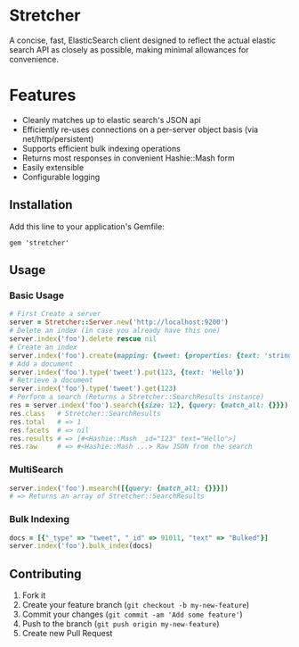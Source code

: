 # Stretcher

A concise, fast,  ElasticSearch client designed to reflect the actual elastic search API as closely as possible, making minimal allowances for convenience.

# Features

* Cleanly matches up to elastic search's JSON api
* Efficiently re-uses connections on a per-server object basis (via net/http/persistent)
* Supports efficient bulk indexing operations
* Returns most responses in convenient Hashie::Mash form
* Easily extensible
* Configurable logging

## Installation

Add this line to your application's Gemfile:

    gem 'stretcher'

## Usage

### Basic Usage

```ruby   
# First Create a server
server = Stretcher::Server.new('http://localhost:9200')
# Delete an index (in case you already have this one)
server.index('foo').delete rescue nil
# Create an index
server.index('foo').create(mapping: {tweet: {properties: {text: 'string'}}})
# Add a document
server.index('foo').type('tweet').put(123, {text: 'Hello'})
# Retrieve a document
server.index('foo').type('tweet').get(123)
# Perform a search (Returns a Stretcher::SearchResults instance)
res = server.index('foo').search({size: 12}, {query: {match_all: {}}})
res.class   # Stretcher::SearchResults
res.total   # => 1
res.facets  # => nil
res.results # => [#<Hashie::Mash _id="123" text="Hello">]
res.raw     # => #<Hashie::Mash ...> Raw JSON from the search
```

### MultiSearch
    
```ruby
server.index('foo').msearch([{query: {match_all: {}}}])
# => Returns an array of Stretcher::SearchResults
```

### Bulk Indexing
    
```ruby
docs = [{"_type" => "tweet", "_id" => 91011, "text" => "Bulked"}]
server.index('foo').bulk_index(docs)
```

## Contributing

1. Fork it
2. Create your feature branch (`git checkout -b my-new-feature`)
3. Commit your changes (`git commit -am 'Add some feature'`)
4. Push to the branch (`git push origin my-new-feature`)
5. Create new Pull Request

